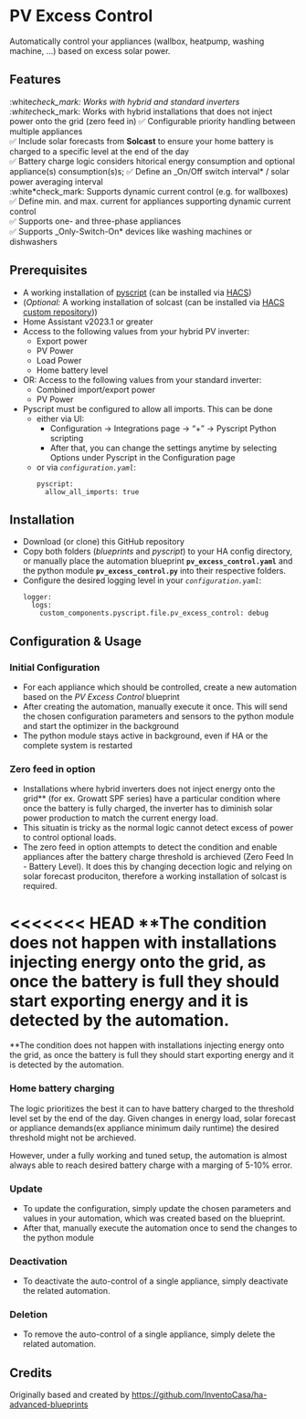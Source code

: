 # PV Excess Control

Automatically control your appliances (wallbox, heatpump, washing machine, ...) based on excess solar power.

## Features

:white*check_mark: Works with hybrid and standard inverters\
:white*check_mark: Works with hybrid installations that does not inject power onto the grid (zero feed in)
:white_check_mark: Configurable priority handling between multiple appliances\
:white_check_mark: Include solar forecasts from **Solcast** to ensure your home battery is charged to a specific level at the end of the day\
:white_check_mark: Battery charge logic considers hitorical energy consumption and optional appliance(s) consumption(s)s;
:white_check_mark: Define an \_On/Off switch interval* / solar power averaging interval\
:white*check_mark: Supports dynamic current control (e.g. for wallboxes)\
:white_check_mark: Define min. and max. current for appliances supporting dynamic current control\
:white_check_mark: Supports one- and three-phase appliances\
:white_check_mark: Supports \_Only-Switch-On\* devices like washing machines or dishwashers

## Prerequisites

- A working installation of [pyscript](https://github.com/custom-components/pyscript) (can be installed via [HACS](https://hacs.xyz/))
- (_Optional:_ A working installation of solcast (can be installed via [HACS custom repository](https://github.com/BJReplay/ha-solcast-solar)))
- Home Assistant v2023.1 or greater
- Access to the following values from your hybrid PV inverter:
  - Export power
  - PV Power
  - Load Power
  - Home battery level
- OR: Access to the following values from your standard inverter:
  - Combined import/export power
  - PV Power
- Pyscript must be configured to allow all imports. This can be done
  - either via UI:
    - Configuration -> Integrations page -> “+” -> Pyscript Python scripting
    - After that, you can change the settings anytime by selecting Options under Pyscript in the Configuration page
  - or via _`configuration.yaml`_:
    ```
    pyscript:
      allow_all_imports: true
    ```

## Installation

- Download (or clone) this GitHub repository
- Copy both folders (_blueprints_ and _pyscript_) to your HA config directory, or manually place the automation blueprint **`pv_excess_control.yaml`** and the python module **`pv_excess_control.py`** into their respective folders.
- Configure the desired logging level in your _`configuration.yaml`_:
  ```
  logger:
    logs:
      custom_components.pyscript.file.pv_excess_control: debug
  ```

## Configuration & Usage

### Initial Configuration

- For each appliance which should be controlled, create a new automation based on the _PV Excess Control_ blueprint
- After creating the automation, manually execute it once. This will send the chosen configuration parameters and sensors to the python module and start the optimizer in the background
- The python module stays active in background, even if HA or the complete system is restarted

### Zero feed in option

- Installations where hybrid inverters does not inject energy onto the grid\*\* (for ex. Growatt SPF series) have a particular condition where once the battery is fully charged, the inverter has to diminish solar power production to match the current energy load.
- This situatin is tricky as the normal logic cannot detect excess of power to control optional loads.
- The zero feed in option attempts to detect the condition and enable appliances after the battery charge threshold is archieved (Zero Feed In - Battery Level). It does this by changing decection logic and relying on solar forecast produciton, therefore a working installation of solcast is required.

<<<<<<< HEAD
\*\*The condition does not happen with installations injecting energy onto the grid, as once the battery is full they should start exporting energy and it is detected by the automation.
=======

\*\*The condition does not happen with installations injecting energy onto the grid, as once the battery is full they should start exporting energy and it is detected by the automation.

### Home battery charging

The logic prioritizes the best it can to have battery charged to the threshold level set by the end of the day.
Given changes in energy load, solar forecast or appliance demands(ex appliance minimum daily runtime) the desired threshold might not be archieved.

However, under a fully working and tuned setup, the automation is almost always able to reach desired battery charge with a marging of 5-10% error.

### Update

- To update the configuration, simply update the chosen parameters and values in your automation, which was created based on the blueprint.
- After that, manually execute the automation once to send the changes to the python module

### Deactivation

- To deactivate the auto-control of a single appliance, simply deactivate the related automation.

### Deletion

- To remove the auto-control of a single appliance, simply delete the related automation.

## Credits

Originally based and created by https://github.com/InventoCasa/ha-advanced-blueprints
